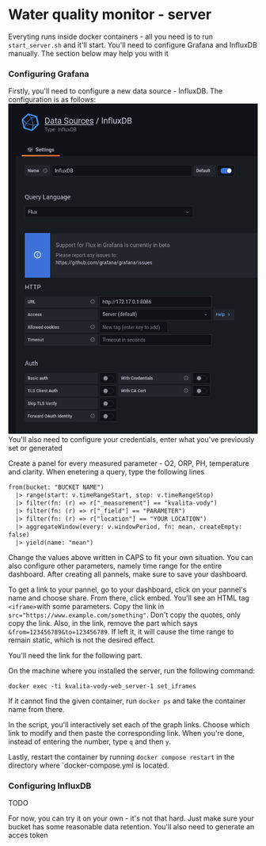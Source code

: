 # Water quality monitor - server

Everyting runs inside docker containers - all you need is to run `start_server.sh` and it'll start.
You'll need to configure Grafana and InfluxDB manually.
The section below may help you with it

### Configuring Grafana
Firstly, you'll need to configure a new data source - InfluxDB. 
The configuration is as follows:
![](docs/img.png)
You'll also need to configure your credentials, enter what you've previously set or generated

Create a panel for every measured parameter - O2, ORP, PH, temperature and clarity.
When enetering a query, type the following lines
```influxQL
from(bucket: "BUCKET NAME")
  |> range(start: v.timeRangeStart, stop: v.timeRangeStop)
  |> filter(fn: (r) => r["_measurement"] == "kvalita-vody")
  |> filter(fn: (r) => r["_field"] == "PARAMETER")
  |> filter(fn: (r) => r["location"] == "YOUR LOCATION")
  |> aggregateWindow(every: v.windowPeriod, fn: mean, createEmpty: false)
  |> yield(name: "mean")
```
Change the values above written in CAPS to fit your own situation.
You can also configure other parameters, namely time range for the entire dashboard.
After creating all pannels, make sure to save your dashboard. 

To get a link to your pannel, go to your dashboard, click on your pannel's name and choose share.
From there, click embed. You'll see an HTML tag `<iframe>`with some parameters.
Copy the link in `src="https://www.example.com/something"`. Don't copy the quotes, only copy the link.
Also, in the link, remove the part which says `&from=123456789&to=123456789`.
If left it, it will cause the time range to remain static, which is not the desired effect.

You'll need the link for the following part.

On the machine where you installed the server, run the following command:
```
docker exec -ti kvalita-vody-web_server-1 set_iframes
```
If it cannot find the given container, run `docker ps` and take the container name from there.

In the script, you'll interactively set each of the graph links.
Choose which link to modify and then paste the corresponding link.
When you're done, instead of entering the number, type `q` and then `y`.

Lastly, restart the container by running `docker compose restart` in the directory where `docker-compose.yml is located.

### Configuring InfluxDB
TODO

For now, you can try it on your own - it's not that hard.
Just make sure your bucket has some reasonable data retention.
You'll also need to generate an acces token